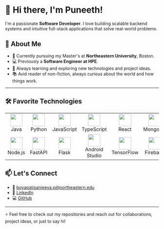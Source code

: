 # 👋 Hi there, I'm Puneeth!

I'm a passionate **Software Developer**. I love building scalable backend systems and intuitive full-stack applications that solve real-world problems.

## 🚀 About Me

- 🔭 Currently pursuing my Master's at **Northeastern University**, Boston.
- 💻 Previously a **Software Engineer at HPE**.
- 🌱 Always learning and exploring new technologies and project ideas.
- 📚 Avid reader of non-fiction, always curious about the world and how things work.

---

## 🛠️ Favorite Technologies

<table>
  <tr>
    <td align="center"><img src="https://cdn.jsdelivr.net/gh/devicons/devicon/icons/java/java-original.svg" width="40" /><br>Java</td>
    <td align="center"><img src="https://cdn.jsdelivr.net/gh/devicons/devicon/icons/python/python-original.svg" width="40" /><br>Python</td>
    <td align="center"><img src="https://cdn.jsdelivr.net/gh/devicons/devicon/icons/javascript/javascript-original.svg" width="40" /><br>JavaScript</td>
    <td align="center"><img src="https://cdn.jsdelivr.net/gh/devicons/devicon/icons/typescript/typescript-original.svg" width="40" /><br>TypeScript</td>
    <td align="center"><img src="https://cdn.jsdelivr.net/gh/devicons/devicon/icons/react/react-original.svg" width="40" /><br>React</td>
    <td align="center"><img src="https://cdn.jsdelivr.net/gh/devicons/devicon/icons/mongodb/mongodb-original.svg" width="40" /><br>MongoDB</td>
  </tr>
  <tr>
    <td align="center"><img src="https://cdn.jsdelivr.net/gh/devicons/devicon/icons/nodejs/nodejs-original.svg" width="40" /><br>Node.js</td>
    <td align="center"><img src="https://cdn.jsdelivr.net/gh/devicons/devicon/icons/fastapi/fastapi-original.svg" width="40" /><br>FastAPI</td>
    <td align="center"><img src="https://cdn.jsdelivr.net/gh/devicons/devicon/icons/flask/flask-original.svg" width="40" /><br>Flask</td>
    <td align="center"><img src="https://cdn.jsdelivr.net/gh/devicons/devicon/icons/androidstudio/androidstudio-original.svg" width="40" /><br>Android Studio</td>
    <td align="center"><img src="https://cdn.jsdelivr.net/gh/devicons/devicon/icons/tensorflow/tensorflow-original.svg" width="40" /><br>TensorFlow</td>
    <td align="center"><img src="https://cdn.jsdelivr.net/gh/devicons/devicon/icons/firebase/firebase-plain.svg" width="40" /><br>Firebase</td>
  </tr>
</table>




## 📫 Let's Connect

- 📧 [boyapatisanjeeva.p@northeastern.edu](mailto:boyapatisanjeeva.p@northeastern.edu)  
- 🔗 [LinkedIn](https://linkedin.com/in/b-s-puneeth)  
- 💻 [GitHub](https://github.com/puneeth-bs)

---

⭐ Feel free to check out my repositories and reach out for collaborations, project ideas, or just to say hi!

